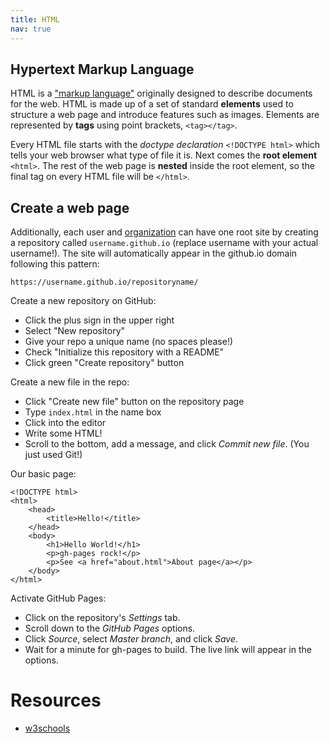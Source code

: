 ```yaml
---
title: HTML
nav: true
---
```


## Hypertext Markup Language

HTML is a ["markup language"](https://en.wikipedia.org/wiki/Markup_language) originally designed to describe documents for the web.
HTML is made up of a set of standard **elements** used to structure a web page and introduce features such as images.
Elements are represented by **tags** using point brackets, `<tag></tag>`.

Every HTML file starts with the *doctype declaration* `<!DOCTYPE html>` which tells your web browser what type of file it is. 
Next comes the **root element** `<html>`. 
The rest of the web page is **nested** inside the root element, so the final tag on every HTML file will be `</html>`.

## Create a web page

Additionally, each user and [organization](https://evanwill.github.io/_drafts/notes/github-org.html) can have one root site by creating a repository called `username.github.io` (replace username with your actual username!).
The site will automatically appear in the github.io domain following this pattern: 

`https://username.github.io/repositoryname/`

Create a new repository on GitHub:

- Click the plus sign in the upper right
- Select "New repository"
- Give your repo a unique name (no spaces please!)
- Check "Initialize this repository with a README"
- Click green "Create repository" button

Create a new file in the repo:

- Click "Create new file" button on the repository page
- Type `index.html` in the name box
- Click into the editor
- Write some HTML!
- Scroll to the bottom, add a message, and click *Commit new file*. (You just used Git!)

Our basic page:

```
<!DOCTYPE html>
<html>
    <head>
        <title>Hello!</title>
    </head>
    <body>
        <h1>Hello World!</h1>
        <p>gh-pages rock!</p>
        <p>See <a href="about.html">About page</a></p>
    </body>
</html>
```

Activate GitHub Pages:

- Click on the repository's *Settings* tab.
- Scroll down to the *GitHub Pages* options.
- Click *Source*, select *Master branch*, and click *Save*. 
- Wait for a minute for gh-pages to build. The live link will appear in the options.

# Resources 

- [w3schools](https://www.w3schools.com/)
